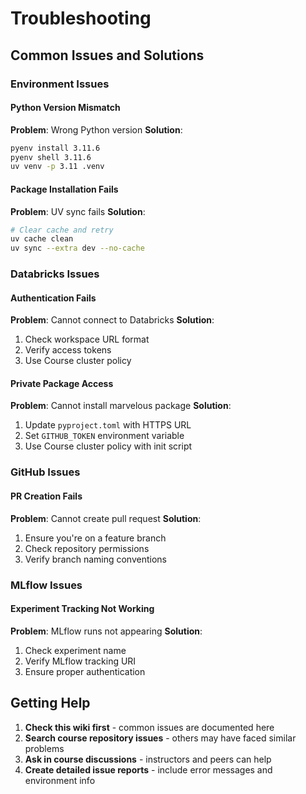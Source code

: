 # Troubleshooting

## Common Issues and Solutions

### Environment Issues

#### Python Version Mismatch
**Problem**: Wrong Python version
**Solution**: 
```bash
pyenv install 3.11.6
pyenv shell 3.11.6
uv venv -p 3.11 .venv
```

#### Package Installation Fails
**Problem**: UV sync fails
**Solution**:
```bash
# Clear cache and retry
uv cache clean
uv sync --extra dev --no-cache
```

### Databricks Issues

#### Authentication Fails
**Problem**: Cannot connect to Databricks
**Solution**:
1. Check workspace URL format
2. Verify access tokens
3. Use Course cluster policy

#### Private Package Access
**Problem**: Cannot install marvelous package
**Solution**:
1. Update `pyproject.toml` with HTTPS URL
2. Set `GITHUB_TOKEN` environment variable
3. Use Course cluster policy with init script

### GitHub Issues

#### PR Creation Fails
**Problem**: Cannot create pull request
**Solution**:
1. Ensure you're on a feature branch
2. Check repository permissions
3. Verify branch naming conventions

### MLflow Issues

#### Experiment Tracking Not Working
**Problem**: MLflow runs not appearing
**Solution**:
1. Check experiment name
2. Verify MLflow tracking URI
3. Ensure proper authentication

## Getting Help

1. **Check this wiki first** - common issues are documented here
2. **Search course repository issues** - others may have faced similar problems
3. **Ask in course discussions** - instructors and peers can help
4. **Create detailed issue reports** - include error messages and environment info
